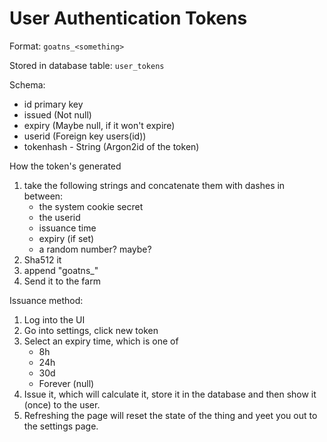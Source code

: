 # User Authentication Tokens

Format: `goatns_<something>`

Stored in database table: `user_tokens`

Schema:

- id primary key
- issued (Not null)
- expiry (Maybe null, if it won't expire)
- userid (Foreign key users(id))
- tokenhash - String (Argon2id of the token)

How the token's generated

1. take the following strings and concatenate them with dashes in between:
   - the system cookie secret
   - the userid
   - issuance time
   - expiry (if set)
   - a random number? maybe?
2. Sha512 it
3. append "goatns_"
4. Send it to the farm

Issuance method:

1. Log into the UI
2. Go into settings, click new token
3. Select an expiry time, which is one of
   - 8h
   - 24h
   - 30d
   - Forever (null)
4. Issue it, which will calculate it, store it in the database and then show it (once) to the user.
5. Refreshing the page will reset the state of the thing and yeet you out to the settings page.
